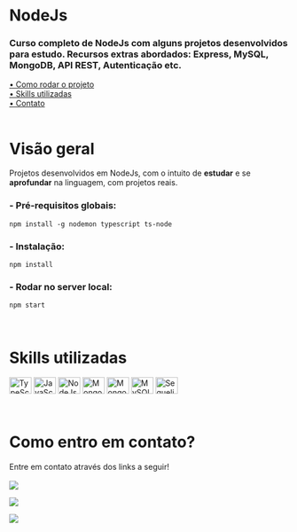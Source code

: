 # NodeJs

### Curso completo de NodeJs com alguns projetos desenvolvidos para estudo. Recursos extras abordados: Express, MySQL, MongoDB, API REST, Autenticação etc.

[• Como rodar o projeto](#start)<br>
[• Skills utilizadas](#leng)<br>
[• Contato](#contato)<br>
<br>

# Visão geral

Projetos desenvolvidos em NodeJs, com o intuito de **estudar** e se **aprofundar** na linguagem, com projetos reais.
<br>

<p id="start"></p>

### - Pré-requisitos globais:

`npm install -g nodemon typescript ts-node`

### - Instalação:

`npm install`

### - Rodar no server local:

`npm start`

<br>

<p id="leng"></p>

# Skills utilizadas

<p>
  <img align="center" title="TypeScript" height="30" width="40" src="https://cdn.jsdelivr.net/gh/devicons/devicon/icons/typescript/typescript-original.svg">
  <img align="center" title="JavaScript" height="30" width="40" src="https://cdn.jsdelivr.net/gh/devicons/devicon/icons/javascript/javascript-original.svg">
  <img align="center" title="NodeJs" height="30" width="40" title="NodeJs" src="https://cdn.jsdelivr.net/gh/devicons/devicon/icons/nodejs/nodejs-original.svg">
  <img align="center" title="MongoDB" height="30" width="40" title="NodeJs" src="https://cdn.jsdelivr.net/gh/devicons/devicon@latest/icons/mongodb/mongodb-original.svg">
  <img align="center" title="Mongoose" height="30" width="40" title="NodeJs" src="https://cdn.jsdelivr.net/gh/devicons/devicon@latest/icons/mongoose/mongoose-original.svg">
  <img align="center" title="MySQL" height="30" width="40" title="NodeJs" src="https://cdn.jsdelivr.net/gh/devicons/devicon@latest/icons/mysql/mysql-original.svg">
  <img align="center" title="Sequelize" height="30" width="40" title="NodeJs" src="https://cdn.jsdelivr.net/gh/devicons/devicon@latest/icons/sequelize/sequelize-original.svg">
</p>

<br>

<p id="contato"></p>

# Como entro em contato?

Entre em contato através dos links a seguir!
<br>
<br>
<a href="https://www.linkedin.com/in/mateusalvesds/" target="_blank"><img src="https://img.shields.io/badge/-LinkedIn-%230077B5?style=for-the-badge&logo=linkedin&logoColor=white" target="_blank"></a>

<a href = "mailto:contatomateusalves@hotmail.com"><img src="https://img.shields.io/badge/Microsoft_Outlook-0078D4?style=for-the-badge&logo=microsoft-outlook&logoColor=white" target="_blank"></a>

<a href="https://api.whatsapp.com/send?phone=+5511966616365" target="_blank"><img src="https://img.shields.io/badge/WhatsApp-25D366?style=for-the-badge&logo=whatsapp&logoColor=white" target="_blank"></a>

</p>
<br>
<br>
<br>
